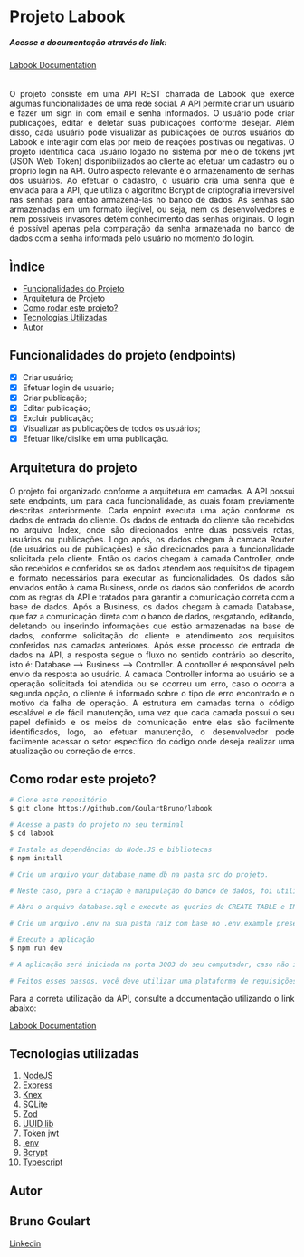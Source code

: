 # Projeto Labook

##### Acesse a documentação através do link:

[Labook Documentation](https://documenter.getpostman.com/view/25826658/2s93eeS9hk)

<div style="display: flex;justify-content:center;">
</div>
<div style="text-align:justify; margin: 20px 0">
O projeto consiste em uma API REST chamada de Labook que exerce algumas funcionalidades de uma rede social. A API permite criar um usuário e fazer um sign in com email e senha informados. O usuário pode criar publicações, editar e deletar suas publicações conforme desejar. Além disso, cada usuário pode visualizar as publicações de outros usuários do Labook e interagir com elas por meio de reações positivas ou negativas. O projeto identifica cada usuário logado no sistema por meio de tokens jwt (JSON Web Token) disponibilizados ao cliente ao efetuar um cadastro ou o próprio login na API. Outro aspecto relevante é o armazenamento de senhas dos usuários. Ao efetuar o cadastro, o usuário cria uma senha que é enviada para a API, que utiliza o algorítmo Bcrypt de criptografia irreversível nas senhas para então armazená-las no banco de dados. As senhas são armazenadas em um formato ilegível, ou seja, nem os desenvolvedores e nem possíveis invasores detêm conhecimento das senhas originais. O login é possível apenas pela comparação da senha armazenada no banco de dados com a senha informada pelo usuário no momento do login.

## Ìndice

- <a href="#funcionalidades">Funcionalidades do Projeto</a>
- <a href="#arquitetura">Arquitetura de Projeto</a>
- <a href="#rodar">Como rodar este projeto?</a>
- <a href="#tecnologias">Tecnologias Utilizadas</a>
- <a href="#autor">Autor</a>

## Funcionalidades do projeto (endpoints)

- [x] Criar usuário;
- [x] Efetuar login de usuário;
- [x] Criar publicação;
- [x] Editar publicação;
- [x] Excluir publicação;
- [x] Visualizar as publicações de todos os usuários;
- [x] Efetuar like/dislike em uma publicação.

## Arquitetura do projeto

<div style="text-align:justify; margin: 20px 0">
O projeto foi organizado conforme a arquitetura em camadas. A API possui sete endpoints, um para cada funcionalidade, as quais foram previamente descritas anteriormente. Cada enpoint executa uma ação conforme os dados de entrada do cliente. Os dados de entrada do cliente são recebidos no arquivo Index, onde são direcionados entre duas possíveis rotas, usuários ou publicações. Logo após, os dados chegam à camada Router (de usuários ou de publicações) e são direcionados para a funcionalidade solicitada pelo cliente. Então os dados chegam à camada Controller, onde são recebidos e conferidos se os dados atendem aos requisitos de tipagem e formato necessários para executar as funcionalidades. Os dados são enviados então à cama Business, onde os dados são conferidos de acordo com as regras da API e tratados para garantir a comunicação correta com a base de dados. Após a Business, os dados chegam à camada Database, que faz a comunicação direta com o banco de dados, resgatando, editando, deletando ou inserindo informações que estão armazenadas na base de dados, conforme solicitação do cliente e atendimento aos requisitos conferidos nas camadas anteriores. Após esse processo de entrada de dados na API, a resposta segue o fluxo no sentido contrário ao descrito, isto é: Database --> Business --> Controller. A controller é responsável pelo envio da resposta ao usuário. A camada Controller informa ao usuário se a operação solicitada foi atendida ou se ocorreu um erro, caso o ocorra a segunda opção, o cliente é informado sobre o tipo de erro encontrado e o motivo da falha de operação. A estrutura em camadas torna o código escalável e de fácil manutenção, uma vez que cada camada possui o seu papel definido e os meios de comunicação entre elas são facilmente identificados, logo, ao efetuar manutenção, o desenvolvedor pode facilmente acessar o setor específico do código onde deseja realizar uma atualização ou correção de erros.
</div>
        
## Como rodar este projeto?

```bash
# Clone este repositório
$ git clone https://github.com/GoulartBruno/labook

# Acesse a pasta do projeto no seu terminal
$ cd labook

# Instale as dependências do Node.JS e bibliotecas
$ npm install

# Crie um arquivo your_database_name.db na pasta src do projeto.

# Neste caso, para a criação e manipulação do banco de dados, foi utilizado o SQLite. Se deseja utilizar também o SQLite, crie um servidor com o VSCode selecionando a opção SQLite e vincule ao seu arquivo.db criado anteriormente.

# Abra o arquivo database.sql e execute as queries de CREATE TABLE e INSERT INTO TABLE para criar as estruturas de dados e inserir os primeiros dados para teste.

# Crie um arquivo .env na sua pasta raíz com base no .env.example presenta na pasta do projeto.

# Execute a aplicação
$ npm run dev

# A aplicação será iniciada na porta 3003 do seu computador, caso não indique outra porta no seu arquivo .env.

# Feitos esses passos, você deve utilizar uma plataforma de requisições HTTP como o Postman para utilizar os endpoints da API ou construir sua própria interface gráfica para efetuar as requisições como client-side.
```

Para a correta utilização da API, consulte a documentação utilizando o link abaixo:

[Labook Documentation](https://documenter.getpostman.com/view/25826658/2s93eeS9hk)

## Tecnologias utilizadas

1. [NodeJS](https://nodejs.org/)
2. [Express](https://expressjs.com)
3. [Knex](https://knexjs.org)
4. [SQLite](https://sqlite.org/index.html)
5. [Zod](https://www.npmjs.com/package/zod)
6. [UUID lib](https://www.npmjs.com/package/uuid/)
7. [Token jwt](https://de.wikipedia.org/wiki/JSON_Web_Token)
8. [.env](https://en.wikipedia.org/wiki/Env)
9. [Bcrypt](https://www.npmjs.com/package/bcrypt/)
10. [Typescript](https://www.typescriptlang.org/)

## Autor

## Bruno Goulart

[Linkedin](https://www.linkedin.com/in/goulartbruno/)
